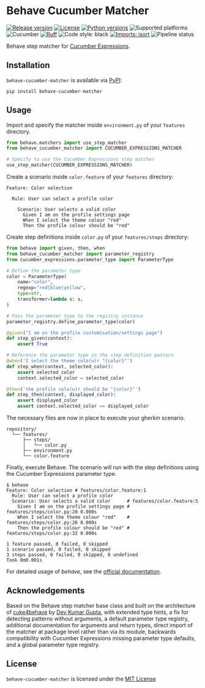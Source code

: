# Behave Cucumber Matcher

[![Release version](https://img.shields.io/badge/dynamic/json?color=green&label=version&query=%24.info.version&url=https%3A%2F%2Ftest.pypi.org%2Fpypi%2Fbehave-cucumber-matcher%2Fjson)](https://test.pypi.org/pypi/behave-cucumber-matcher)
[![License](https://img.shields.io/pypi/l/behave-cucumber-matcher.svg)](https://pypi.python.org/pypi/behave-cucumber-matcher)
[![Python versions](https://img.shields.io/pypi/pyversions/behave-cucumber-matcher.svg)](https://pypi.org/pypi/behave-cucumber-matcher)
![Supported platforms](https://img.shields.io/badge/platforms-macOS%20%7C%20Windows%20%7C%20Linux-green)
![Cucumber](https://img.shields.io/badge/cucumber-gray?style=flat&logo=cucumber)
[![Ruff](https://img.shields.io/endpoint?url=https://raw.githubusercontent.com/astral-sh/ruff/main/assets/badge/v2.json)](https://github.com/astral-sh/ruff)
![Code style: black](https://img.shields.io/badge/code%20style-black-000000.svg)
[![Imports: isort](https://img.shields.io/badge/%20imports-isort-%231674b1?style=flat&labelColor=ef8336)](https://pycqa.github.io/isort/)
![Pipeline status](https://github.com/kieran-ryan/behave-cucumber-matcher/actions/workflows/main.yml/badge.svg)

Behave step matcher for [Cucumber Expressions](https://github.com/cucumber/cucumber-expressions).

## Installation

`behave-cucumber-matcher` is available via [PyPI](https://pypi.org/project/behave_cucumber_matcher/):

```console
pip install behave-cucumber-matcher
```

## Usage

Import and specify the matcher inside `environment.py` of your `features` directory.

```python
from behave.matchers import use_step_matcher
from behave_cucumber_matcher import CUCUMBER_EXPRESSIONS_MATCHER

# Specify to use the Cucumber Expressions step matcher
use_step_matcher(CUCUMBER_EXPRESSIONS_MATCHER)
```

Create a scenario inside `color.feature` of your `features` directory:

```gherkin
Feature: Color selection

  Rule: User can select a profile color

    Scenario: User selects a valid color
      Given I am on the profile settings page
      When I select the theme colour "red"
      Then the profile colour should be "red"
```

Create step definitions inside `color.py` of your `features/steps` directory:

```python
from behave import given, then, when
from behave_cucumber_matcher import parameter_registry
from cucumber_expressions.parameter_type import ParameterType

# Define the parameter type
color = ParameterType(
    name="color",
    regexp="red|blue|yellow",
    type=str,
    transformer=lambda s: s,
)

# Pass the parameter type to the registry instance
parameter_registry.define_parameter_type(color)

@given("I am on the profile customisation/settings page")
def step_given(context):
    assert True

# Reference the parameter type in the step definition pattern
@when('I select the theme colo(u)r "{color}"')
def step_when(context, selected_color):
    assert selected_color
    context.selected_color = selected_color

@then('the profile colo(u)r should be "{color}"')
def step_then(context, displayed_color):
    assert displayed_color
    assert context.selected_color == displayed_color
```

The necessary files are now in place to execute your gherkin scenario.

```console
repository/
  └── features/
      ├── steps/
      │   └── color.py
      ├── environment.py
      └── color.feature
```

Finally, execute Behave. The scenario will run with the step definitions using the Cucumber Expressions parameter type.

```console
$ behave
Feature: Color selection # features/color.feature:1
  Rule: User can select a profile color
  Scenario: User selects a valid color      # features/color.feature:5
    Given I am on the profile settings page # features/steps/color.py:20 0.000s
    When I select the theme colour "red"    # features/steps/color.py:26 0.000s
    Then the profile colour should be "red" # features/steps/color.py:32 0.000s

1 feature passed, 0 failed, 0 skipped
1 scenario passed, 0 failed, 0 skipped
3 steps passed, 0 failed, 0 skipped, 0 undefined
Took 0m0.001s
```

For detailed usage of _behave_, see the [official documentation](https://behave.readthedocs.io).

## Acknowledgements

Based on the Behave step matcher base class and built on the architecture of [cuke4behave](https://gitlab.com/cuke4behave/cuke4behave) by [Dev Kumar Gupta](https://github.com/mrkaiser), with extended type hints, a fix for detecting patterns without arguments, a default parameter type registry, additional documentation for arguments and return types, direct import of the matcher at package level rather than via its module, backwards compatibility with Cucumber Expressions missing parameter type defaults, and a global parameter type registry.

## License

`behave-cucumber-matcher` is licensed under the [MIT License](https://opensource.org/licenses/MIT)
